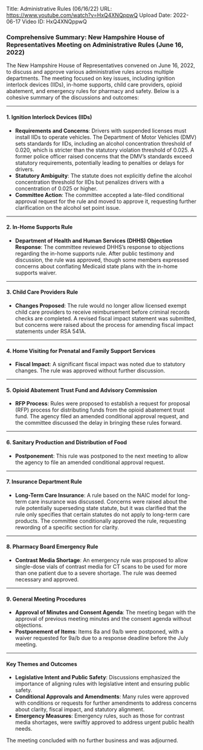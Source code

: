 Title: Administrative Rules (06/16/22)
URL: https://www.youtube.com/watch?v=HxQ4XNQppwQ
Upload Date: 2022-06-17
Video ID: HxQ4XNQppwQ

### Comprehensive Summary: New Hampshire House of Representatives Meeting on Administrative Rules (June 16, 2022)

The New Hampshire House of Representatives convened on June 16, 2022, to discuss and approve various administrative rules across multiple departments. The meeting focused on key issues, including ignition interlock devices (IIDs), in-home supports, child care providers, opioid abatement, and emergency rules for pharmacy and safety. Below is a cohesive summary of the discussions and outcomes:

---

#### **1. Ignition Interlock Devices (IIDs)**
   - **Requirements and Concerns**: Drivers with suspended licenses must install IIDs to operate vehicles. The Department of Motor Vehicles (DMV) sets standards for IIDs, including an alcohol concentration threshold of 0.020, which is stricter than the statutory violation threshold of 0.025. A former police officer raised concerns that the DMV’s standards exceed statutory requirements, potentially leading to penalties or delays for drivers.
   - **Statutory Ambiguity**: The statute does not explicitly define the alcohol concentration threshold for IIDs but penalizes drivers with a concentration of 0.025 or higher.
   - **Committee Action**: The committee accepted a late-filed conditional approval request for the rule and moved to approve it, requesting further clarification on the alcohol set point issue.

---

#### **2. In-Home Supports Rule**
   - **Department of Health and Human Services (DHHS) Objection Response**: The committee reviewed DHHS’s response to objections regarding the in-home supports rule. After public testimony and discussion, the rule was approved, though some members expressed concerns about conflating Medicaid state plans with the in-home supports waiver.

---

#### **3. Child Care Providers Rule**
   - **Changes Proposed**: The rule would no longer allow licensed exempt child care providers to receive reimbursement before criminal records checks are completed. A revised fiscal impact statement was submitted, but concerns were raised about the process for amending fiscal impact statements under RSA 541A.

---

#### **4. Home Visiting for Prenatal and Family Support Services**
   - **Fiscal Impact**: A significant fiscal impact was noted due to statutory changes. The rule was approved without further discussion.

---

#### **5. Opioid Abatement Trust Fund and Advisory Commission**
   - **RFP Process**: Rules were proposed to establish a request for proposal (RFP) process for distributing funds from the opioid abatement trust fund. The agency filed an amended conditional approval request, and the committee discussed the delay in bringing these rules forward.

---

#### **6. Sanitary Production and Distribution of Food**
   - **Postponement**: This rule was postponed to the next meeting to allow the agency to file an amended conditional approval request.

---

#### **7. Insurance Department Rule**
   - **Long-Term Care Insurance**: A rule based on the NAIC model for long-term care insurance was discussed. Concerns were raised about the rule potentially superseding state statute, but it was clarified that the rule only specifies that certain statutes do not apply to long-term care products. The committee conditionally approved the rule, requesting rewording of a specific section for clarity.

---

#### **8. Pharmacy Board Emergency Rule**
   - **Contrast Media Shortage**: An emergency rule was proposed to allow single-dose vials of contrast media for CT scans to be used for more than one patient due to a severe shortage. The rule was deemed necessary and approved.

---

#### **9. General Meeting Procedures**
   - **Approval of Minutes and Consent Agenda**: The meeting began with the approval of previous meeting minutes and the consent agenda without objections.
   - **Postponement of Items**: Items 8a and 9a/b were postponed, with a waiver requested for 9a/b due to a response deadline before the July meeting.

---

#### **Key Themes and Outcomes**
   - **Legislative Intent and Public Safety**: Discussions emphasized the importance of aligning rules with legislative intent and ensuring public safety.
   - **Conditional Approvals and Amendments**: Many rules were approved with conditions or requests for further amendments to address concerns about clarity, fiscal impact, and statutory alignment.
   - **Emergency Measures**: Emergency rules, such as those for contrast media shortages, were swiftly approved to address urgent public health needs.

The meeting concluded with no further business and was adjourned.